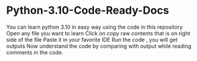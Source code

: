 # Python-3.10-Code-Ready-Docs
You can learn python 3.10 in easy way using the code in this repository
Open any file you want to learn
Click on copy raw contents that is on right side of the file
Paste it in your favorite IDE
Run the code , you will get outputs
Now understand the code by comparing with output while reading comments in the code.
